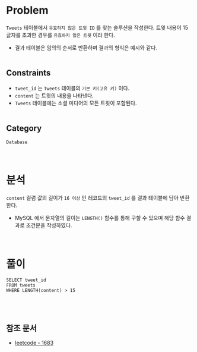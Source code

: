 # Problem
`Tweets` 테이블에서 `유효하지 않은 트윗 ID` 를 찾는 솔루션을 작성한다. 트윗 내용이 15 글자를 초과한 경우를 `유효하지 않은 트윗` 이라 한다.
- 결과 테이블은 임의의 순서로 반환하며 결과의 형식은 예시와 같다.
<br/><br/>

## Constraints
- `tweet_id` 는 `Tweets` 테이블의 `기본 키(고유 키)` 이다.
- `content` 는 트윗의 내용을 나타낸다.
- `Tweets` 테이블에는 소셜 미디어의 모든 트윗이 포함된다.
<br/><br/>

## Category
`Database`
<br/><br/><br/>

# 분석
`content` 컬럼 값의 길이가 `16 이상` 인 레코드의 `tweet_id` 를 결과 테이블에 담아 반환한다.
- MySQL 에서 문자열의 길이는 `LENGTH()` 함수를 통해 구할 수 있으며 해당 함수 결과로 조건문을 작성하였다.
<br/><br/><br/>

# 풀이
```mysql
SELECT tweet_id
FROM tweets
WHERE LENGTH(content) > 15
```
<br/><br/>

## 참조 문서
- [leetcode - 1683](https://leetcode.com/problems/invalid-tweets/description/)